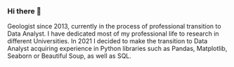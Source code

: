 ### Hi there 👋

Geologist since 2013, currently in the process of professional transition to Data Analyst. I have dedicated most of my professional life to research in different Universities. In 2021 I decided to make the transition to Data Analyst acquiring experience in Python libraries such as Pandas, Matplotlib, Seaborn or Beautiful Soup, as well as SQL.


<!--
**Ismaelpbla/Ismaelpbla** is a ✨ _special_ ✨ repository because its `README.md` (this file) appears on your GitHub profile.

Here are some ideas to get you started:

- 🔭 I’m currently working on ...
- 🌱 I’m currently learning ...
- 👯 I’m looking to collaborate on ...
- 🤔 I’m looking for help with ...
- 💬 Ask me about ...
- 📫 How to reach me: ...
- 😄 Pronouns: ...
- ⚡ Fun fact: ...
-->
